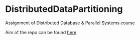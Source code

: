 # DistributedDataPartitioning
Assignment of Distributed Database &amp; Parallel Systems course

Aim of the repo can be found [here](https://drive.google.com/a/asu.edu/file/d/0BxCCmPeFUyx4TGFZa1ExbWVESjdCT19YckEzejFETklPY0dF/view?usp=sharing "Assignment Question")
